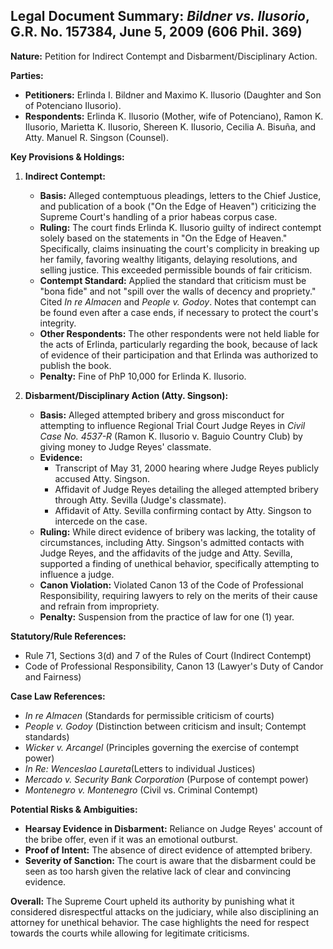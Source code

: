 ## Legal Document Summary: *Bildner vs. Ilusorio*, G.R. No. 157384, June 5, 2009 (606 Phil. 369)

**Nature:** Petition for Indirect Contempt and Disbarment/Disciplinary Action.

**Parties:**

*   **Petitioners:** Erlinda I. Bildner and Maximo K. Ilusorio (Daughter and Son of Potenciano Ilusorio).
*   **Respondents:** Erlinda K. Ilusorio (Mother, wife of Potenciano), Ramon K. Ilusorio, Marietta K. Ilusorio, Shereen K. Ilusorio, Cecilia A. Bisuña, and Atty. Manuel R. Singson (Counsel).

**Key Provisions & Holdings:**

1.  **Indirect Contempt:**
    *   **Basis:** Alleged contemptuous pleadings, letters to the Chief Justice, and publication of a book ("On the Edge of Heaven") criticizing the Supreme Court's handling of a prior habeas corpus case.
    *   **Ruling:** The court finds Erlinda K. Ilusorio guilty of indirect contempt solely based on the statements in "On the Edge of Heaven." Specifically, claims insinuating the court's complicity in breaking up her family, favoring wealthy litigants, delaying resolutions, and selling justice. This exceeded permissible bounds of fair criticism.
    *   **Contempt Standard:** Applied the standard that criticism must be "bona fide" and not "spill over the walls of decency and propriety."  Cited *In re Almacen* and *People v. Godoy*. Notes that contempt can be found even after a case ends, if necessary to protect the court's integrity.
    *   **Other Respondents:** The other respondents were not held liable for the acts of Erlinda, particularly regarding the book, because of lack of evidence of their participation and that Erlinda was authorized to publish the book.
    *   **Penalty:** Fine of PhP 10,000 for Erlinda K. Ilusorio.

2.  **Disbarment/Disciplinary Action (Atty. Singson):**
    *   **Basis:** Alleged attempted bribery and gross misconduct for attempting to influence Regional Trial Court Judge Reyes in *Civil Case No. 4537-R* (Ramon K. Ilusorio v. Baguio Country Club) by giving money to Judge Reyes' classmate.
    *   **Evidence:**
        *   Transcript of May 31, 2000 hearing where Judge Reyes publicly accused Atty. Singson.
        *   Affidavit of Judge Reyes detailing the alleged attempted bribery through Atty. Sevilla (Judge's classmate).
        *   Affidavit of Atty. Sevilla confirming contact by Atty. Singson to intercede on the case.
    *   **Ruling:** While direct evidence of bribery was lacking, the totality of circumstances, including Atty. Singson's admitted contacts with Judge Reyes, and the affidavits of the judge and Atty. Sevilla, supported a finding of unethical behavior, specifically attempting to influence a judge.
    *   **Canon Violation:** Violated Canon 13 of the Code of Professional Responsibility, requiring lawyers to rely on the merits of their cause and refrain from impropriety.
    *   **Penalty:** Suspension from the practice of law for one (1) year.

**Statutory/Rule References:**

*   Rule 71, Sections 3(d) and 7 of the Rules of Court (Indirect Contempt)
*   Code of Professional Responsibility, Canon 13 (Lawyer's Duty of Candor and Fairness)

**Case Law References:**

*   *In re Almacen* (Standards for permissible criticism of courts)
*   *People v. Godoy* (Distinction between criticism and insult; Contempt standards)
*   *Wicker v. Arcangel* (Principles governing the exercise of contempt power)
*   *In Re: Wenceslao Laureta*(Letters to individual Justices)
*   *Mercado v. Security Bank Corporation* (Purpose of contempt power)
*   *Montenegro v. Montenegro* (Civil vs. Criminal Contempt)

**Potential Risks & Ambiguities:**

*   **Hearsay Evidence in Disbarment:** Reliance on Judge Reyes' account of the bribe offer, even if it was an emotional outburst.
*   **Proof of Intent:** The absence of direct evidence of attempted bribery.
*   **Severity of Sanction:** The court is aware that the disbarment could be seen as too harsh given the relative lack of clear and convincing evidence.

**Overall:** The Supreme Court upheld its authority by punishing what it considered disrespectful attacks on the judiciary, while also disciplining an attorney for unethical behavior. The case highlights the need for respect towards the courts while allowing for legitimate criticisms.
